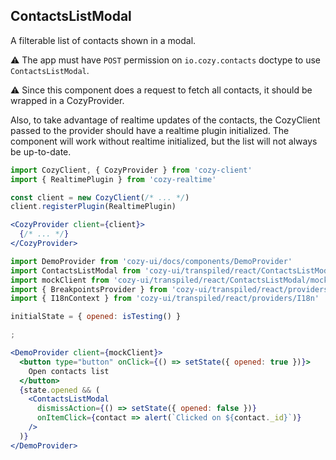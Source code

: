 ## ContactsListModal

A filterable list of contacts shown in a modal.

⚠️ The app must have `POST` permission on `io.cozy.contacts` doctype to use `ContactsListModal`.

⚠️ Since this component does a request to fetch all contacts, it should be wrapped in a CozyProvider.

Also, to take advantage of realtime updates of the contacts, the CozyClient passed to the provider should have a realtime plugin initialized. The component will work without realtime initialized, but the list will not always be up-to-date.

```jsx static
import CozyClient, { CozyProvider } from 'cozy-client'
import { RealtimePlugin } from 'cozy-realtime'

const client = new CozyClient(/* ... */)
client.registerPlugin(RealtimePlugin)

<CozyProvider client={client}>
  {/* ... */}
</CozyProvider>
```

```jsx
import DemoProvider from 'cozy-ui/docs/components/DemoProvider'
import ContactsListModal from 'cozy-ui/transpiled/react/ContactsListModal'
import mockClient from 'cozy-ui/transpiled/react/ContactsListModal/mockClient'
import { BreakpointsProvider } from 'cozy-ui/transpiled/react/providers/Breakpoints'
import { I18nContext } from 'cozy-ui/transpiled/react/providers/I18n'

initialState = { opened: isTesting() }

;

<DemoProvider client={mockClient}>
  <button type="button" onClick={() => setState({ opened: true })}>
    Open contacts list
  </button>
  {state.opened && (
    <ContactsListModal
      dismissAction={() => setState({ opened: false })}
      onItemClick={contact => alert(`Clicked on ${contact._id}`)}
    />
  )}
</DemoProvider>
```
